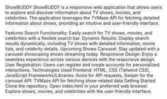 ShowBUDDY
ShowBUDDY is a responsive web application that allows users to explore and discover information about TV shows, movies, and celebrities. The application leverages the TVMaze API for fetching detailed information about shows, providing an intuitive and user-friendly interface.

Features
Search Functionality: Easily search for TV shows, movies, and celebrities with a flexible search bar.
Dynamic Results: Display search results dynamically, including TV shows with detailed information, movie lists, and celebrity details.
Upcoming Shows Carousel: Stay updated with a carousel showcasing shows streaming today.
Responsive Design: Enjoy a seamless experience across various devices with the responsive design.
User Registration: Users can register and create accounts for personalized interactions.
Technologies Used
Frontend: HTML, CSS (Tailwind CSS), JavaScript
Frameworks/Libraries: Axios for API requests, Swiper for the carousel
API: TVMaze API for fetching show-related data
Getting Started
Clone the repository.
Open index.html in your preferred web browser.
Explore shows, movies, and celebrities with the user-friendly interface.
